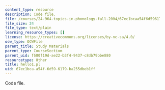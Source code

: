 ```yaml
---
content_type: resource
description: Code file.
file: /courses/24-964-topics-in-phonology-fall-2004/67ec1bcaa54f6d596179ba255dbeb1ff_hello1.pl
file_size: 24
file_type: text/plain
learning_resource_types: []
license: https://creativecommons.org/licenses/by-nc-sa/4.0/
ocw_type: OCWFile
parent_title: Study Materials
parent_type: CourseSection
parent_uid: f600f19d-ae22-b3f4-9437-c8db79bbe880
resourcetype: Other
title: hello1.pl
uid: 67ec1bca-a54f-6d59-6179-ba255dbeb1ff
---
```

Code file.